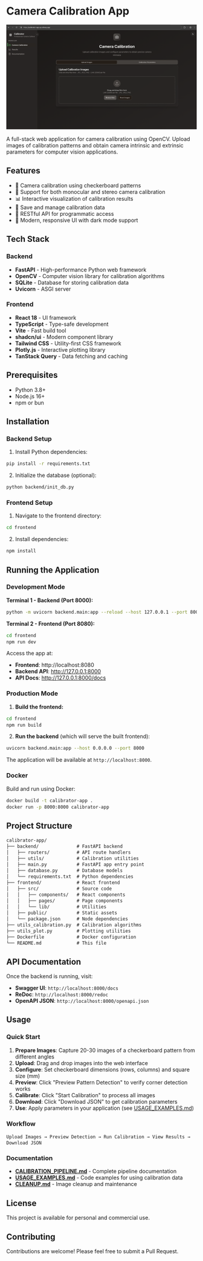 # Camera Calibration App

![Camera Calibration App](page.png)

A full-stack web application for camera calibration using OpenCV. Upload images of calibration patterns and obtain camera intrinsic and extrinsic parameters for computer vision applications.

## Features

- 📸 Camera calibration using checkerboard patterns
- 🎯 Support for both monocular and stereo camera calibration
- 📊 Interactive visualization of calibration results
- 💾 Save and manage calibration data
- 🔄 RESTful API for programmatic access
- 🎨 Modern, responsive UI with dark mode support

## Tech Stack

### Backend
- **FastAPI** - High-performance Python web framework
- **OpenCV** - Computer vision library for calibration algorithms
- **SQLite** - Database for storing calibration data
- **Uvicorn** - ASGI server

### Frontend
- **React 18** - UI framework
- **TypeScript** - Type-safe development
- **Vite** - Fast build tool
- **shadcn/ui** - Modern component library
- **Tailwind CSS** - Utility-first CSS framework
- **Plotly.js** - Interactive plotting library
- **TanStack Query** - Data fetching and caching

## Prerequisites

- Python 3.8+
- Node.js 16+
- npm or bun

## Installation

### Backend Setup

1. Install Python dependencies:
```bash
pip install -r requirements.txt
```

2. Initialize the database (optional):
```bash
python backend/init_db.py
```

### Frontend Setup

1. Navigate to the frontend directory:
```bash
cd frontend
```

2. Install dependencies:
```bash
npm install
```

## Running the Application

### Development Mode

**Terminal 1 - Backend (Port 8000):**
```bash
python -m uvicorn backend.main:app --reload --host 127.0.0.1 --port 8000
```

**Terminal 2 - Frontend (Port 8080):**
```bash
cd frontend
npm run dev
```

Access the app at:
- **Frontend**: http://localhost:8080
- **Backend API**: http://127.0.0.1:8000
- **API Docs**: http://127.0.0.1:8000/docs

### Production Mode

1. **Build the frontend:**
```bash
cd frontend
npm run build
```

2. **Run the backend** (which will serve the built frontend):
```bash
uvicorn backend.main:app --host 0.0.0.0 --port 8000
```

The application will be available at `http://localhost:8000`.

### Docker

Build and run using Docker:
```bash
docker build -t calibrator-app .
docker run -p 8000:8000 calibrator-app
```

## Project Structure

```
calibrator-app/
├── backend/              # FastAPI backend
│   ├── routers/          # API route handlers
│   ├── utils/            # Calibration utilities
│   ├── main.py           # FastAPI app entry point
│   ├── database.py       # Database models
│   └── requirements.txt  # Python dependencies
├── frontend/             # React frontend
│   ├── src/              # Source code
│   │   ├── components/   # React components
│   │   ├── pages/        # Page components
│   │   └── lib/          # Utilities
│   ├── public/           # Static assets
│   └── package.json      # Node dependencies
├── utils_calibration.py  # Calibration algorithms
├── utils_plot.py         # Plotting utilities
├── Dockerfile            # Docker configuration
└── README.md             # This file
```

## API Documentation

Once the backend is running, visit:
- **Swagger UI**: `http://localhost:8000/docs`
- **ReDoc**: `http://localhost:8000/redoc`
- **OpenAPI JSON**: `http://localhost:8000/openapi.json`

## Usage

### Quick Start

1. **Prepare Images**: Capture 20-30 images of a checkerboard pattern from different angles
2. **Upload**: Drag and drop images into the web interface
3. **Configure**: Set checkerboard dimensions (rows, columns) and square size (mm)
4. **Preview**: Click "Preview Pattern Detection" to verify corner detection works
5. **Calibrate**: Click "Start Calibration" to process all images
6. **Download**: Click "Download JSON" to get calibration parameters
7. **Use**: Apply parameters in your application (see [USAGE_EXAMPLES.md](USAGE_EXAMPLES.md))

### Workflow

```
Upload Images → Preview Detection → Run Calibration → View Results → Download JSON
```

### Documentation

- **[CALIBRATION_PIPELINE.md](CALIBRATION_PIPELINE.md)** - Complete pipeline documentation
- **[USAGE_EXAMPLES.md](USAGE_EXAMPLES.md)** - Code examples for using calibration data
- **[CLEANUP.md](CLEANUP.md)** - Image cleanup and maintenance

## License

This project is available for personal and commercial use.

## Contributing

Contributions are welcome! Please feel free to submit a Pull Request.

